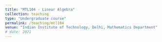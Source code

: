 ```yaml
---
title: "MTL104 - Linear Algebra"
collection: teaching
type: "Undergraduate course"
permalink: /teaching/mtl104
venue: "Indian Institute of Technology, Delhi, Mathematics Department"
# date: 2021
---
```

